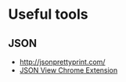 # Useful tools

## JSON

* http://jsonprettyprint.com/
* [JSON View Chrome Extension](https://chrome.google.com/webstore/detail/jsonview/chklaanhfefbnpoihckbnefhakgolnmc?hl=en)
